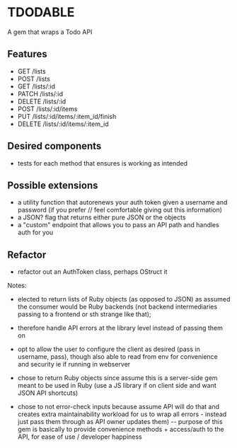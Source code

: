 # TDODABLE

A gem that wraps a Todo API

## Features

- GET /lists
- POST /lists
- GET /lists/:id
- PATCH /lists/:id
- DELETE /lists/:id
- POST /lists/:id/items
- PUT /lists/:id/items/:item_id/finish
- DELETE /lists/:id/items/:item_id

## Desired components

- tests for each method that ensures is working as intended

## Possible extensions

- a utility function that autorenews your auth token given a username and password (if you prefer // feel comfortable giving out this information)
- a JSON? flag that returns either pure JSON or the objects
- a "custom" endpoint that allows you to pass an API path and handles auth for you


## Refactor

- refactor out an AuthToken class, perhaps OStruct it


Notes:

- elected to return lists of Ruby objects (as opposed to JSON) as assumed the consumer would be Ruby backends (not backend intermediaries passing to a frontend or sth strange like that);
- therefore handle API errors at the library level instead of passing them on
- opt to allow the user to configure the client as desired (pass in username, pass), though also able to read from env for convenience and security ie if running in webserver

- chose to return Ruby objects since assume this is a server-side gem meant to be used in Ruby (use a JS library if on client side and want JSON API shortcuts)
- chose to not error-check inputs because assume API will do that and creates extra maintainability workload for us to wrap all errors - instead just pass them through as API owner updates them) -- purpose of this gem is basically to provide convenience methods + access/auth to the API, for ease of use / developer happiness
